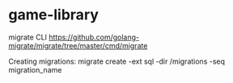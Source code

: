 # game-library

migrate CLI
https://github.com/golang-migrate/migrate/tree/master/cmd/migrate

Creating migrations:
migrate create -ext sql -dir /migrations -seq migration_name